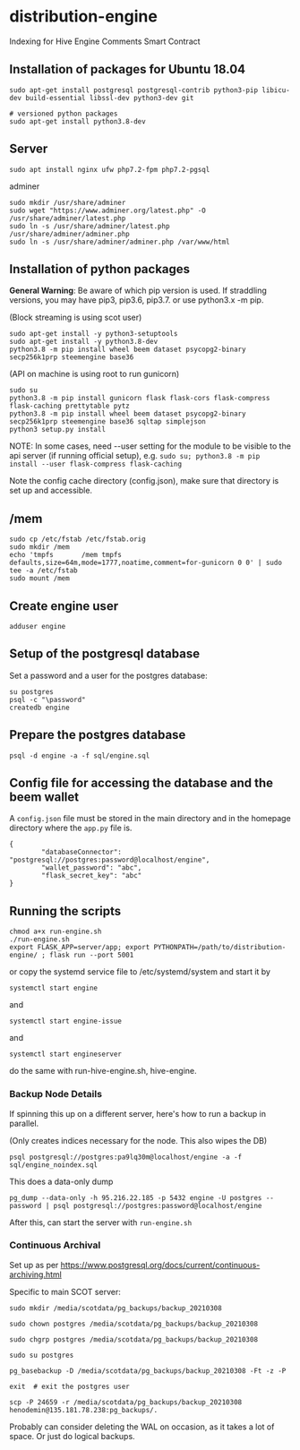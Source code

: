 # distribution-engine
Indexing for Hive Engine Comments Smart Contract

## Installation of packages for Ubuntu 18.04

```
sudo apt-get install postgresql postgresql-contrib python3-pip libicu-dev build-essential libssl-dev python3-dev git

# versioned python packages
sudo apt-get install python3.8-dev
```

## Server

```
sudo apt install nginx ufw php7.2-fpm php7.2-pgsql
```
adminer
```
sudo mkdir /usr/share/adminer
sudo wget "https://www.adminer.org/latest.php" -O /usr/share/adminer/latest.php
sudo ln -s /usr/share/adminer/latest.php /usr/share/adminer/adminer.php
sudo ln -s /usr/share/adminer/adminer.php /var/www/html
```

## Installation of python packages

**General Warning**: Be aware of which pip version is used. If straddling versions, you may have pip3, pip3.6, pip3.7. or use python3.x -m pip.

(Block streaming is using scot user)
```
sudo apt-get install -y python3-setuptools
sudo apt-get install -y python3.8-dev
python3.8 -m pip install wheel beem dataset psycopg2-binary secp256k1prp steemengine base36
```

(API on machine is using root to run gunicorn)
```
sudo su
python3.8 -m pip install gunicorn flask flask-cors flask-compress flask-caching prettytable pytz 
python3.8 -m pip install wheel beem dataset psycopg2-binary secp256k1prp steemengine base36 sqltap simplejson
python3 setup.py install
```

NOTE: In some cases, need --user setting for the module to be visible to the api server (if running official setup),
e.g. `sudo su; python3.8 -m pip install --user flask-compress flask-caching`

Note the config cache directory (config.json), make sure that directory is set up and accessible.

## /mem
```
sudo cp /etc/fstab /etc/fstab.orig
sudo mkdir /mem
echo 'tmpfs       /mem tmpfs defaults,size=64m,mode=1777,noatime,comment=for-gunicorn 0 0' | sudo tee -a /etc/fstab
sudo mount /mem
```

## Create engine user
```
adduser engine
```

## Setup of the postgresql database

Set a password and a user for the postgres database:

```
su postgres
psql -c "\password"
createdb engine
```

## Prepare the postgres database
```
psql -d engine -a -f sql/engine.sql
```

## Config file for accessing the database and the beem wallet
A `config.json` file must be stored in the main directory and in the homepage directory where the `app.py` file is.
```
{
        "databaseConnector": "postgresql://postgres:password@localhost/engine",
        "wallet_password": "abc",
        "flask_secret_key": "abc"
}
```

## Running the scripts
```
chmod a+x run-engine.sh
./run-engine.sh
export FLASK_APP=server/app; export PYTHONPATH=/path/to/distribution-engine/ ; flask run --port 5001
```
or copy the systemd service file to /etc/systemd/system and start it by
```
systemctl start engine
```

and 

```
systemctl start engine-issue
```

and 


```
systemctl start engineserver
```

do the same with run-hive-engine.sh,  hive-engine.

### Backup Node Details

If spinning this up on a different server, here's how to run a backup in parallel.

(Only creates indices necessary for the node. This also wipes the DB)
```
psql postgresql://postgres:pa9lq30m@localhost/engine -a -f sql/engine_noindex.sql 
```

This does a data-only dump
```
pg_dump --data-only -h 95.216.22.185 -p 5432 engine -U postgres --password | psql postgresql://postgres:password@localhost/engine
```

After this, can start the server with `run-engine.sh`

### Continuous Archival

Set up as per https://www.postgresql.org/docs/current/continuous-archiving.html

Specific to main SCOT server:

```
sudo mkdir /media/scotdata/pg_backups/backup_20210308

sudo chown postgres /media/scotdata/pg_backups/backup_20210308

sudo chgrp postgres /media/scotdata/pg_backups/backup_20210308

sudo su postgres

pg_basebackup -D /media/scotdata/pg_backups/backup_20210308 -Ft -z -P

exit  # exit the postgres user

scp -P 24659 -r /media/scotdata/pg_backups/backup_20210308 henodemin@135.181.78.238:pg_backups/.
```

Probably can consider deleting the WAL on occasion, as it takes a lot of space. Or just do
logical backups.

```
